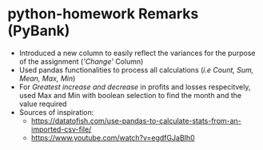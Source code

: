 # python-homework Remarks (PyBank)
* Introduced a new column to easily reflect the variances for the purpose of the assignment (*'Change'* Column)
* Used pandas functionalities to process all calculations (*i.e Count, Sum, Mean, Max, Min*)
* For *Greatest increase and decrease* in profits and losses respecitvely, used Max and Min with boolean selection to find the month and the value required
* Sources of inspiration:
  * https://datatofish.com/use-pandas-to-calculate-stats-from-an-imported-csv-file/
  * https://www.youtube.com/watch?v=egdfGJaBIh0
